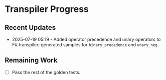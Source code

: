 # Transpiler Progress

## Recent Updates
- 2025-07-19 05:19 - Added operator precedence and unary operators to F# transpiler; generated samples for `binary_precedence` and `unary_neg`.

## Remaining Work
- [ ] Pass the rest of the golden tests.
